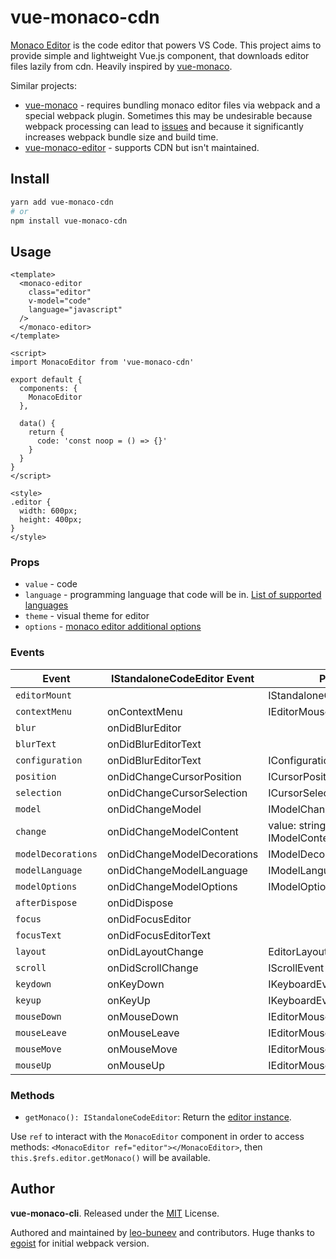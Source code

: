 # vue-monaco-cdn

[Monaco Editor](https://github.com/Microsoft/monaco-editor) is the code editor that powers VS Code. This project aims to provide simple and lightweight Vue.js component, that downloads editor files lazily from cdn. Heavily inspired by [vue-monaco](https://github.com/egoist/vue-monaco/).

Similar projects:

* [vue-monaco](https://github.com/egoist/vue-monaco/) - requires bundling monaco editor files via webpack and a special webpack plugin. Sometimes this may be undesirable because webpack processing can lead to [issues](https://github.com/Microsoft/monaco-editor-webpack-plugin/issues/17) and because it significantly increases webpack bundle size and build time.
* [vue-monaco-editor](https://github.com/matt-oconnell/vue-monaco-editor) - supports CDN but isn't maintained.


## Install

```bash
yarn add vue-monaco-cdn
# or
npm install vue-monaco-cdn
```

## Usage

```vue
<template>
  <monaco-editor
    class="editor"
    v-model="code"
    language="javascript"
  />
  </monaco-editor>
</template>

<script>
import MonacoEditor from 'vue-monaco-cdn'

export default {
  components: {
    MonacoEditor
  },

  data() {
    return {
      code: 'const noop = () => {}'
    }
  }
}
</script>

<style>
.editor {
  width: 600px;
  height: 400px;
}
</style>
```

### Props

- `value` - code
- `language` - programming language that code will be in. [List of supported languages](https://github.com/Microsoft/monaco-languages) 
- `theme` - visual theme for editor
- `options` - [monaco editor additional options](https://microsoft.github.io/monaco-editor/api/interfaces/monaco.editor.ieditorconstructionoptions.html)

### Events

| Event              | IStandaloneCodeEditor Event | Parameters                                  |
|--------------------|-----------------------------|---------------------------------------------|
| `editorMount`      |                             | IStandaloneCodeEditor                       |
| `contextMenu`      | onContextMenu               | IEditorMouseEvent                           |
| `blur`             | onDidBlurEditor             |                                             |
| `blurText`         | onDidBlurEditorText         |                                             |
| `configuration`    | onDidBlurEditorText         | IConfigurationChangedEvent                  |
| `position`         | onDidChangeCursorPosition   | ICursorPositionChangedEvent                 |
| `selection`        | onDidChangeCursorSelection  | ICursorSelectionChangedEvent                |
| `model`            | onDidChangeModel            | IModelChangedEvent                          |
| `change`           | onDidChangeModelContent     | value: string, e: IModelContentChangedEvent |
| `modelDecorations` | onDidChangeModelDecorations | IModelDecorationsChangedEvent               |
| `modelLanguage`    | onDidChangeModelLanguage    | IModelLanguageChangedEvent                  |
| `modelOptions`     | onDidChangeModelOptions     | IModelOptionsChangedEvent                   |
| `afterDispose`     | onDidDispose                |                                             |
| `focus`            | onDidFocusEditor            |                                             |
| `focusText`        | onDidFocusEditorText        |                                             |
| `layout`           | onDidLayoutChange           | EditorLayoutInfo                            |
| `scroll`           | onDidScrollChange           | IScrollEvent                                |
| `keydown`          | onKeyDown                   | IKeyboardEvent                              |
| `keyup`            | onKeyUp                     | IKeyboardEvent                              |
| `mouseDown`        | onMouseDown                 | IEditorMouseEvent                           |
| `mouseLeave`       | onMouseLeave                | IEditorMouseEvent                           |
| `mouseMove`        | onMouseMove                 | IEditorMouseEvent                           |
| `mouseUp`          | onMouseUp                   | IEditorMouseEvent                           |

### Methods

- `getMonaco(): IStandaloneCodeEditor`: Return the [editor instance](https://microsoft.github.io/monaco-editor/api/interfaces/monaco.editor.istandalonecodeeditor.html).

Use `ref` to interact with the `MonacoEditor` component in order to access methods: `<MonacoEditor ref="editor"></MonacoEditor>`, then `this.$refs.editor.getMonaco()` will be available.

## Author

**vue-monaco-cli**. Released under the [MIT](./LICENSE) License.

Authored and maintained by [leo-buneev](https://github.com/leo-buneev/) and contributors. Huge thanks to [egoist](https://github.com/egoist/) for initial webpack version.
